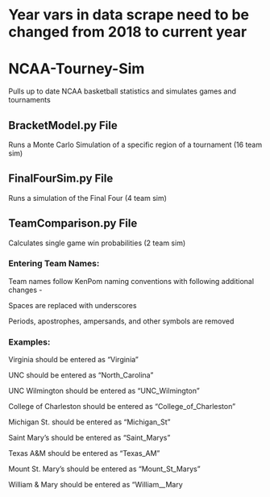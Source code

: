 # Year vars in data scrape need to be changed from 2018 to current year

# NCAA-Tourney-Sim
Pulls up to date NCAA basketball statistics and simulates games and tournaments

## BracketModel.py File 
   Runs a Monte Carlo Simulation of a specific region of a tournament (16 team sim) 

## FinalFourSim.py File
   Runs a simulation of the Final Four (4 team sim)
    
## TeamComparison.py File
   Calculates single game win probabilities (2 team sim)
    
### Entering Team Names:
  Team names follow KenPom naming conventions with following additional changes -
  
  Spaces are replaced with underscores
  
  Periods, apostrophes, ampersands, and other symbols are removed
      
  ### Examples:
  
  Virginia should be entered as “Virginia”
  
  UNC should be entered as “North_Carolina”
  
  UNC Wilmington should be entered as “UNC_Wilmington”
  
  College of Charleston should be entered as “College_of_Charleston”
  
  Michigan St. should be entered as “Michigan_St”
  
  Saint Mary’s should be entered as “Saint_Marys”
  
  Texas A&M should be entered as “Texas_AM”
  
  Mount St. Mary’s should be entered as “Mount_St_Marys”
  
  William & Mary should be entered as “William__Mary
